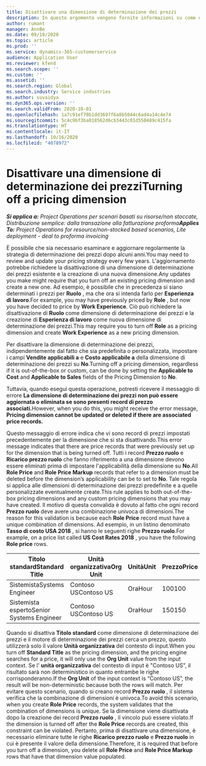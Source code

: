 ```yaml
---
title: Disattivare una dimensione di determinazione dei prezzi
description: In questo argomento vengono fornite informazioni su come disattivare le dimensioni di determinazione dei prezzi.
author: rumant
manager: AnnBe
ms.date: 09/18/2020
ms.topic: article
ms.prod: ''
ms.service: dynamics-365-customerservice
audience: Application User
ms.reviewer: kfend
ms.search.scope: ''
ms.custom: ''
ms.assetid: ''
ms.search.region: Global
ms.search.industry: Service industries
ms.author: suvaidya
ms.dyn365.ops.version: ''
ms.search.validFrom: 2020-10-01
ms.openlocfilehash: 1a7c91ef70b1dd3697f6a8b5044c6ad4a14c4e74
ms.sourcegitcommit: 5c4c9bf3ba018562d6cb3443c01d550489c415fa
ms.translationtype: HT
ms.contentlocale: it-IT
ms.lasthandoff: 10/16/2020
ms.locfileid: "4078972"
---
```

# <a name="turning-off-a-pricing-dimension"></a><span data-ttu-id="7f64f-103">Disattivare una dimensione di determinazione dei prezzi</span><span class="sxs-lookup"><span data-stu-id="7f64f-103">Turning off a pricing dimension</span></span>

<span data-ttu-id="7f64f-104">_**Si applica a:** Project Operations per scenari basati su risorse/non stoccate, Distribuzione semplice: dalla transazione alla fatturazione proforma_</span><span class="sxs-lookup"><span data-stu-id="7f64f-104">_**Applies To:** Project Operations for resource/non-stocked based scenarios, Lite deployment - deal to proforma invoicing_</span></span>

<span data-ttu-id="7f64f-105">È possibile che sia necessario esaminare e aggiornare regolarmente la strategia di determinazione dei prezzi dopo alcuni anni.</span><span class="sxs-lookup"><span data-stu-id="7f64f-105">You may need to review and update your pricing strategy every few years.</span></span> <span data-ttu-id="7f64f-106">L'aggiornamento potrebbe richiedere la disattivazione di una dimensione di determinazione dei prezzi esistente e la creazione di una nuova dimensione.</span><span class="sxs-lookup"><span data-stu-id="7f64f-106">Any updates you make might require that you turn off an existing pricing dimension and create a new one.</span></span> <span data-ttu-id="7f64f-107">Ad esempio, è possibile che in precedenza si siano determinati i prezzi per **Ruolo** , ma che ora si intenda farlo per **Esperienza di lavoro**.</span><span class="sxs-lookup"><span data-stu-id="7f64f-107">For example, you may have previously priced by **Role** , but now you have decided to price by **Work Experience**.</span></span> <span data-ttu-id="7f64f-108">Ciò può richiedere la disattivazione di **Ruolo** come dimensione di determinazione dei prezzi e la creazione di **Esperienza di lavoro** come nuova dimensione di determinazione dei prezzi.</span><span class="sxs-lookup"><span data-stu-id="7f64f-108">This may require you to turn off **Role** as a pricing dimension and create **Work Experience** as a new pricing dimension.</span></span> 

<span data-ttu-id="7f64f-109">Per disattivare la dimensione di determinazione dei prezzi, indipendentemente dal fatto che sia predefinita o personalizzata, impostare i campi **Vendite applicabili a** e **Costo applicabile a** della dimensione di determinazione dei prezzi su **No**.</span><span class="sxs-lookup"><span data-stu-id="7f64f-109">Turning off a pricing dimension, regardless if it is out-of-the-box or custom, can be done by setting the **Applicable to Cost** and **Applicable to Sales** fields of the Pricing Dimension to **No**.</span></span>

<span data-ttu-id="7f64f-110">Tuttavia, quando esegui questa operazione, potresti ricevere il messaggio di errore **La dimensione di determinazione dei prezzi non può essere aggiornata o eliminata se sono presenti record di prezzo associati.**</span><span class="sxs-lookup"><span data-stu-id="7f64f-110">However, when you do this, you might receive the error message, **Pricing dimension cannot be updated or deleted if there are associated price records.**</span></span>

<span data-ttu-id="7f64f-111">Questo messaggio di errore indica che vi sono record di prezzi impostati precedentemente per la dimensione che si sta disattivando.</span><span class="sxs-lookup"><span data-stu-id="7f64f-111">This error message indicates that there are price records that were previously set up for the dimension that is being turned off.</span></span> <span data-ttu-id="7f64f-112">Tutti i record **Prezzo ruolo** e **Ricarico prezzo ruolo** che fanno riferimento a una dimensione devono essere eliminati prima di impostare l'applicabilità della dimensione su **No**.</span><span class="sxs-lookup"><span data-stu-id="7f64f-112">All **Role Price** and **Role Price Markup** records that refer to a dimension must be deleted before the dimension’s applicability can be to set to **No**.</span></span> <span data-ttu-id="7f64f-113">Tale regola si applica alle dimensioni di determinazione dei prezzi predefinite e a quelle personalizzate eventualmente create.</span><span class="sxs-lookup"><span data-stu-id="7f64f-113">This rule applies to both out-of-the-box pricing dimensions and any custom pricing dimensions that you may have created.</span></span> <span data-ttu-id="7f64f-114">Il motivo di questa convalida è dovuto al fatto che ogni record **Prezzo ruolo** deve avere una combinazione univoca di dimensioni.</span><span class="sxs-lookup"><span data-stu-id="7f64f-114">The reason for this validation is because each **Role Price** record must have a unique combination of dimensions.</span></span> <span data-ttu-id="7f64f-115">Ad esempio, in un listino denominato **Tasso di costo USA 2018** , si hanno le seguenti righe **Prezzo ruolo**.</span><span class="sxs-lookup"><span data-stu-id="7f64f-115">For example, on a price list called **US Cost Rates 2018** , you have the following **Role price** rows.</span></span> 

| <span data-ttu-id="7f64f-116">Titolo standard</span><span class="sxs-lookup"><span data-stu-id="7f64f-116">Standard Title</span></span>         | <span data-ttu-id="7f64f-117">Unità organizzativa</span><span class="sxs-lookup"><span data-stu-id="7f64f-117">Org Unit</span></span>    |<span data-ttu-id="7f64f-118">Unità</span><span class="sxs-lookup"><span data-stu-id="7f64f-118">Unit</span></span>   |<span data-ttu-id="7f64f-119">Prezzo</span><span class="sxs-lookup"><span data-stu-id="7f64f-119">Price</span></span>  |<span data-ttu-id="7f64f-120">Valuta</span><span class="sxs-lookup"><span data-stu-id="7f64f-120">Currency</span></span>  |
| -----------------------|-------------|-------|-------|----------|
| <span data-ttu-id="7f64f-121">Sistemista</span><span class="sxs-lookup"><span data-stu-id="7f64f-121">Systems Engineer</span></span>|<span data-ttu-id="7f64f-122">Contoso US</span><span class="sxs-lookup"><span data-stu-id="7f64f-122">Contoso US</span></span>|<span data-ttu-id="7f64f-123">Ora</span><span class="sxs-lookup"><span data-stu-id="7f64f-123">Hour</span></span>| <span data-ttu-id="7f64f-124">100</span><span class="sxs-lookup"><span data-stu-id="7f64f-124">100</span></span>|<span data-ttu-id="7f64f-125">USD</span><span class="sxs-lookup"><span data-stu-id="7f64f-125">USD</span></span>|
| <span data-ttu-id="7f64f-126">Sistemista esperto</span><span class="sxs-lookup"><span data-stu-id="7f64f-126">Senior Systems Engineer</span></span>|<span data-ttu-id="7f64f-127">Contoso US</span><span class="sxs-lookup"><span data-stu-id="7f64f-127">Contoso US</span></span>|<span data-ttu-id="7f64f-128">Ora</span><span class="sxs-lookup"><span data-stu-id="7f64f-128">Hour</span></span>| <span data-ttu-id="7f64f-129">150</span><span class="sxs-lookup"><span data-stu-id="7f64f-129">150</span></span>| <span data-ttu-id="7f64f-130">USD</span><span class="sxs-lookup"><span data-stu-id="7f64f-130">USD</span></span>|


<span data-ttu-id="7f64f-131">Quando si disattiva **Titolo standard** come dimensione di determinazione dei prezzi e il motore di determinazione dei prezzi cerca un prezzo, questo utilizzerà solo il valore **Unità organizzativa** del contesto di input.</span><span class="sxs-lookup"><span data-stu-id="7f64f-131">When you turn off **Standard Title** as the pricing dimension, and the pricing engine searches for a price, it will only use the **Org Unit** value from the input context.</span></span> <span data-ttu-id="7f64f-132">Se l' **unità organizzativa** del contesto di input è "Contoso US", il risultato sarà non deterministico in quanto entrambe le righe corrisponderanno.</span><span class="sxs-lookup"><span data-stu-id="7f64f-132">If the **Org Unit** of the input context is “Contoso US”, the result will be non-deterministic because both the rows will match.</span></span> <span data-ttu-id="7f64f-133">Per evitare questo scenario, quando si creano record **Prezzo ruolo** , il sistema verifica che la combinazione di dimensioni è univoca.</span><span class="sxs-lookup"><span data-stu-id="7f64f-133">To avoid this scenario, when you create **Role Price** records, the system validates that the combination of dimensions is unique.</span></span> <span data-ttu-id="7f64f-134">Se la dimensione viene disattivata dopo la creazione dei record **Prezzo ruolo** , il vincolo può essere violato.</span><span class="sxs-lookup"><span data-stu-id="7f64f-134">If the dimension is turned off after the **Role Price** records are created, this constraint can be violated.</span></span> <span data-ttu-id="7f64f-135">Pertanto, prima di disattivare una dimensione, è necessario eliminare tutte le righe **Ricarico prezzo ruolo** e **Prezzo ruolo** in cui è presente il valore della dimensione.</span><span class="sxs-lookup"><span data-stu-id="7f64f-135">Therefore, it is required that before you turn off a dimension, you delete all **Role Price** and **Role Price Markup** rows that have that dimension value populated.</span></span>
